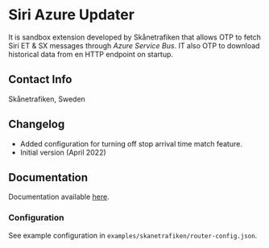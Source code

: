# Siri Azure Updater

It is sandbox extension developed by Skånetrafiken that allows OTP to fetch Siri ET & SX messages through *Azure Service Bus*.
IT also OTP to download historical data from en HTTP endpoint on startup.

## Contact Info

Skånetrafiken, Sweden

## Changelog
- Added configuration for turning off stop arrival time match feature. 
- Initial version (April 2022)

## Documentation

Documentation available [here](../examples/skanetrafiken/Readme.md).

### Configuration

See example configuration in `examples/skanetrafiken/router-config.json`.